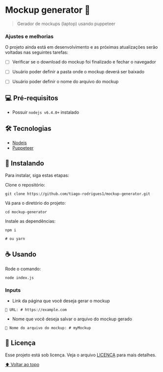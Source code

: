 # Mockup generator 🤖

> Gerador de mockups (laptop) usando puppeteer


### Ajustes e melhorias

O projeto ainda está em desenvolvimento e as próximas atualizações serão voltadas nas seguintes tarefas:

- [ ] Verificar se o download do mockup foi finalizado e fechar o navegador
- [ ] Usuário poder definir a pasta onde o mockup deverá ser baixado
- [ ] Usuário poder definir o nome do arquivo do mockup


## 💻 Pré-requisitos

- Possuir `nodejs v6.4.0+` instalado


## 🛠️ Tecnologias

- [Nodejs](https://nodejs.org/)
- [Puppeteer](https://pptr.dev/)


## 🚀 Instalando

Para instalar, siga estas etapas:

Clone o repositório:
```
git clone https://github.com/tiago-rodrigues1/mockup-generator.git
```

Vá para o diretório do projeto:
```
cd mockup-generator
```

Instale as dependências:
```
npm i

# ou yarn
```


## ☕ Usando

Rode o comando:

```
node index.js
```


### Inputs

- Link da página que você deseja gerar o mockup

```
🔗 URL: # https://example.com
```

- Nome que você deseja salvar o arquivo do mockup gerado

```
📁 Nome do arquivo do mockup: # myMockup
```


## 📝 Licença

Esse projeto está sob licença. Veja o arquivo [LICENÇA](LICENSE.md) para mais detalhes.

[⬆ Voltar ao topo](#mockup-generator)<br>
